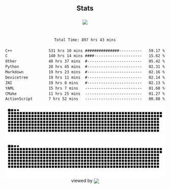 


<div align="center">

## Stats
<img style="margin: 5px;" src="https://github-readme-stats.vercel.app/api?username=Sylensky&hide=stars&cache_seconds=1800&count_private=true&show_icons=true&include_all_commits=true&hide_border=false&theme=github_dark"/>
</div><br>

<div align="center">

<!--START_SECTION:waka-->

```txt
Total Time: 897 hrs 43 mins

C++                531 hrs 10 mins ###############----------   59.17 %
C                  140 hrs 14 mins ####---------------------   15.62 %
Other              48 hrs 37 mins  #------------------------   05.42 %
Python             20 hrs 45 mins  #------------------------   02.31 %
Markdown           19 hrs 23 mins  #------------------------   02.16 %
Devicetree         19 hrs 11 mins  #------------------------   02.14 %
INI                19 hrs 8 mins   #------------------------   02.13 %
YAML               15 hrs 7 mins   -------------------------   01.68 %
CMake              11 hrs 25 mins  -------------------------   01.27 %
ActionScript       7 hrs 52 mins   -------------------------   00.88 %
```

<!--END_SECTION:waka-->

</div>

<div align="center">
<img src="https://raw.githubusercontent.com/Sylensky/Sylensky/animation/github-contribution-grid-blue-snake-dark.svg#gh-dark-mode-only"/>
<img src="https://raw.githubusercontent.com/Sylensky/Sylensky/animation/github-contribution-grid-snake.svg#gh-light-mode-only"/>
</div>

<div align="center">
viewed by <img src="https://visitor-badge.laobi.icu/badge?page_id=Sylensky.Sylensky" align="center" height="20" width="" />
</div>
